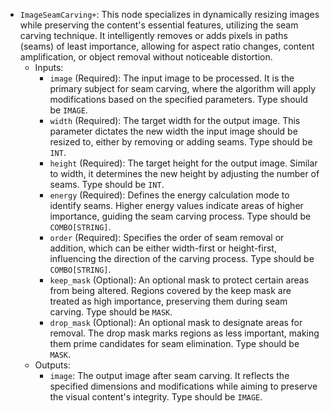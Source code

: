 - `ImageSeamCarving+`: This node specializes in dynamically resizing images while preserving the content's essential features, utilizing the seam carving technique. It intelligently removes or adds pixels in paths (seams) of least importance, allowing for aspect ratio changes, content amplification, or object removal without noticeable distortion.
    - Inputs:
        - `image` (Required): The input image to be processed. It is the primary subject for seam carving, where the algorithm will apply modifications based on the specified parameters. Type should be `IMAGE`.
        - `width` (Required): The target width for the output image. This parameter dictates the new width the input image should be resized to, either by removing or adding seams. Type should be `INT`.
        - `height` (Required): The target height for the output image. Similar to width, it determines the new height by adjusting the number of seams. Type should be `INT`.
        - `energy` (Required): Defines the energy calculation mode to identify seams. Higher energy values indicate areas of higher importance, guiding the seam carving process. Type should be `COMBO[STRING]`.
        - `order` (Required): Specifies the order of seam removal or addition, which can be either width-first or height-first, influencing the direction of the carving process. Type should be `COMBO[STRING]`.
        - `keep_mask` (Optional): An optional mask to protect certain areas from being altered. Regions covered by the keep mask are treated as high importance, preserving them during seam carving. Type should be `MASK`.
        - `drop_mask` (Optional): An optional mask to designate areas for removal. The drop mask marks regions as less important, making them prime candidates for seam elimination. Type should be `MASK`.
    - Outputs:
        - `image`: The output image after seam carving. It reflects the specified dimensions and modifications while aiming to preserve the visual content's integrity. Type should be `IMAGE`.
